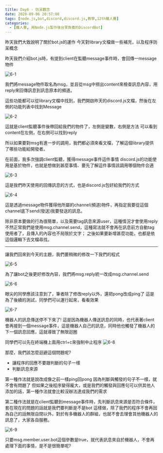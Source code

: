 ```yaml
---
title: Day6 - 防呆觀念
date: 2020-09-06 20:57:08
tags: [node.js,bot,discord,discord.js,教學,12th鐵人賽]
categories:
  - [鐵人賽, 用Node.js製作後台零負擔的DiscordBot]
---
```

昨天我們大致說明了關於bot.js的運作
今天對library文檔做一些補充，以及程序防呆概念

<!-- more -->

昨天我們介紹bot.js時，有提到client在監聽message事件時，會回傳一message物件

![6-1](https://i.imgur.com/72h5m9a.png)

我們將message物件取名為msg，並且從msg中撈出content來檢查訊息內容，用reply來回傳訊息到訊息原本的頻道。

這些功能都可以從library文檔中找到，我們開啟昨天的discord.js文檔，然後在左側的功能列表中找到Message

![6-2](https://i.imgur.com/UUCJ4Zw.png)

這就是client監聽事件後帶回給我們的物件了，左側是變數，右側是方法
可以看到content在左側，在右側可以找到reply

所以如果要對msg有進一步的調用，我們都必須來看文檔，了解這個library提供了哪些功能給開發者。


在前面，我多次強調client監聽，獲得message事件這件事情
discord.js的功能使用是基於物件，也就是想做到甚麼事情、要先了解這件事情該調用哪個物件合適

![6-3](https://i.imgur.com/g7wSDiK.png)

這是我們昨天使用的回傳訊息的方式，也是discord.js包好給我們的方式

![6-4](https://i.imgur.com/qsapj00.png)

這是透過message物件獲得他所屬的channel(頻道)物件，再指定我要從這個channel底下send(發送)我要發送的訊息。

除非原本要做的行為很簡單，以及需要tag訊息來源user，這種情況才會使用reply
不然正常我們是使用msg.channel.send，這種寫法就不會再在訊息前方自動tag使用者了，且傳入的內容也不局限於文字；
之後如果要新增甚麼功能，也都是依這個邏輯下去文檔尋找。

-----

讓我們回來到今天的主題，我們要稍微的修改一下我們的程式

![6-5](https://i.imgur.com/gSQ2dXd.png)

為了讓bot之後更好修改內容，我們將msg.reply統一改成msg.channel.send

![6-6](https://i.imgur.com/rTgjNW0.png)

眼尖的同學應該注意到了，筆者除了修改reply以外，還把pong改成ping了
這是為了後續的測試，同學們可以運行起來，看看效果

![6-7](https://i.imgur.com/myPjROx.png)

機器人的訊息傳送停不下來了!
這是因為機器人傳送訊息的同時，也代表著client會再接到一個message事件，這是機器人自己的訊息，同時他也觸發了機器人的下一個訊息回應，這就導致了無限迴圈

同學們可以先在終端機上面用ctrl+c來強制中止程序
![6-8](https://i.imgur.com/vr8LN0C.png)

那麼，我們該怎麼迴避這個問題呢?

- 讓程序的回應不要跟判斷的句子一樣
- 判斷訊息來源

第一種作法就是說改成像之前一樣ping回pong
因為判斷與觸發的句子不一樣，就不會有問題了
但如果之後程序變得龐大，或是我們的觸發與回應句可以供其他人添加的話，第一種作法就會比較沒辦法達成我們的需求

第二種作法就是在client監聽到message事件時，先判斷訊息來源是否符合條件，套在現在的問題的話就是我們要判斷是不是bot
這樣做，除了我們的程序不會再因為自己的話無限自閉以外，對於有多機器人的群組，也就不會去理會其他機器人的訊息了，大家各自服務。

![6-9](https://i.imgur.com/tKiHz04.png)

只要msg.member.user.bot這個參數是true，就代表訊息來自於機器人，不會再處理下面的事情，是不是很簡單呢?
